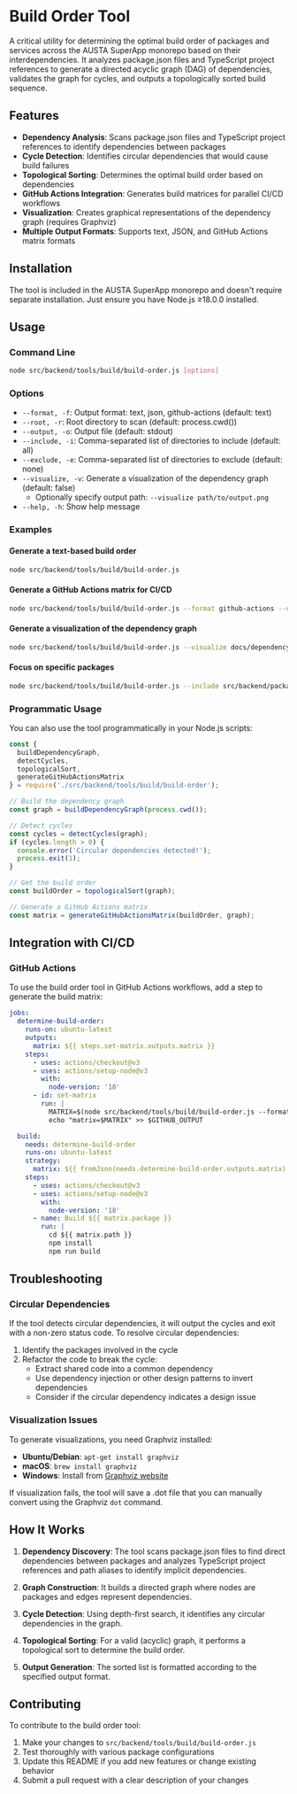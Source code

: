 # Build Order Tool

A critical utility for determining the optimal build order of packages and services across the AUSTA SuperApp monorepo based on their interdependencies. It analyzes package.json files and TypeScript project references to generate a directed acyclic graph (DAG) of dependencies, validates the graph for cycles, and outputs a topologically sorted build sequence.

## Features

- **Dependency Analysis**: Scans package.json files and TypeScript project references to identify dependencies between packages
- **Cycle Detection**: Identifies circular dependencies that would cause build failures
- **Topological Sorting**: Determines the optimal build order based on dependencies
- **GitHub Actions Integration**: Generates build matrices for parallel CI/CD workflows
- **Visualization**: Creates graphical representations of the dependency graph (requires Graphviz)
- **Multiple Output Formats**: Supports text, JSON, and GitHub Actions matrix formats

## Installation

The tool is included in the AUSTA SuperApp monorepo and doesn't require separate installation. Just ensure you have Node.js ≥18.0.0 installed.

## Usage

### Command Line

```bash
node src/backend/tools/build/build-order.js [options]
```

### Options

- `--format, -f`: Output format: text, json, github-actions (default: text)
- `--root, -r`: Root directory to scan (default: process.cwd())
- `--output, -o`: Output file (default: stdout)
- `--include, -i`: Comma-separated list of directories to include (default: all)
- `--exclude, -e`: Comma-separated list of directories to exclude (default: none)
- `--visualize, -v`: Generate a visualization of the dependency graph (default: false)
  - Optionally specify output path: `--visualize path/to/output.png`
- `--help, -h`: Show help message

### Examples

#### Generate a text-based build order

```bash
node src/backend/tools/build/build-order.js
```

#### Generate a GitHub Actions matrix for CI/CD

```bash
node src/backend/tools/build/build-order.js --format github-actions --output .github/build-matrix.json
```

#### Generate a visualization of the dependency graph

```bash
node src/backend/tools/build/build-order.js --visualize docs/dependency-graph.png
```

#### Focus on specific packages

```bash
node src/backend/tools/build/build-order.js --include src/backend/packages,src/backend/shared
```

### Programmatic Usage

You can also use the tool programmatically in your Node.js scripts:

```javascript
const { 
  buildDependencyGraph, 
  detectCycles, 
  topologicalSort,
  generateGitHubActionsMatrix
} = require('./src/backend/tools/build/build-order');

// Build the dependency graph
const graph = buildDependencyGraph(process.cwd());

// Detect cycles
const cycles = detectCycles(graph);
if (cycles.length > 0) {
  console.error('Circular dependencies detected!');
  process.exit(1);
}

// Get the build order
const buildOrder = topologicalSort(graph);

// Generate a GitHub Actions matrix
const matrix = generateGitHubActionsMatrix(buildOrder, graph);
```

## Integration with CI/CD

### GitHub Actions

To use the build order tool in GitHub Actions workflows, add a step to generate the build matrix:

```yaml
jobs:
  determine-build-order:
    runs-on: ubuntu-latest
    outputs:
      matrix: ${{ steps.set-matrix.outputs.matrix }}
    steps:
      - uses: actions/checkout@v3
      - uses: actions/setup-node@v3
        with:
          node-version: '18'
      - id: set-matrix
        run: |
          MATRIX=$(node src/backend/tools/build/build-order.js --format github-actions)
          echo "matrix=$MATRIX" >> $GITHUB_OUTPUT

  build:
    needs: determine-build-order
    runs-on: ubuntu-latest
    strategy:
      matrix: ${{ fromJson(needs.determine-build-order.outputs.matrix) }}
    steps:
      - uses: actions/checkout@v3
      - uses: actions/setup-node@v3
        with:
          node-version: '18'
      - name: Build ${{ matrix.package }}
        run: |
          cd ${{ matrix.path }}
          npm install
          npm run build
```

## Troubleshooting

### Circular Dependencies

If the tool detects circular dependencies, it will output the cycles and exit with a non-zero status code. To resolve circular dependencies:

1. Identify the packages involved in the cycle
2. Refactor the code to break the cycle:
   - Extract shared code into a common dependency
   - Use dependency injection or other design patterns to invert dependencies
   - Consider if the circular dependency indicates a design issue

### Visualization Issues

To generate visualizations, you need Graphviz installed:

- **Ubuntu/Debian**: `apt-get install graphviz`
- **macOS**: `brew install graphviz`
- **Windows**: Install from [Graphviz website](https://graphviz.org/download/)

If visualization fails, the tool will save a .dot file that you can manually convert using the Graphviz `dot` command.

## How It Works

1. **Dependency Discovery**: The tool scans package.json files to find direct dependencies between packages and analyzes TypeScript project references and path aliases to identify implicit dependencies.

2. **Graph Construction**: It builds a directed graph where nodes are packages and edges represent dependencies.

3. **Cycle Detection**: Using depth-first search, it identifies any circular dependencies in the graph.

4. **Topological Sorting**: For a valid (acyclic) graph, it performs a topological sort to determine the build order.

5. **Output Generation**: The sorted list is formatted according to the specified output format.

## Contributing

To contribute to the build order tool:

1. Make your changes to `src/backend/tools/build/build-order.js`
2. Test thoroughly with various package configurations
3. Update this README if you add new features or change existing behavior
4. Submit a pull request with a clear description of your changes